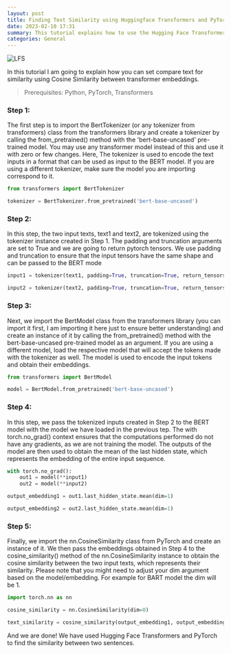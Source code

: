 ```yaml
---
layout: post
title: Finding Text Similarity using Huggingface Transformers and PyTorch
date: 2023-02-10 17:31
summary: This tutorial explains how to use the Hugging Face Transformers library and PyTorch to find the similarity between two texts. This is interesting as well as necessary for many computational tasks involving text.
categories: General
---
```


<img title="a title" alt="LFS" src="https://i.imgur.com/5CbvY5x.jpg">


In this tutorial I am going to explain how you can set compare text for similarity using Cosine Similarity between transformer embeddings.

>Prerequisites:
Python, PyTorch, Transformers


### Step 1:

The first step is to import the BertTokenizer (or any tokenizer from transformers) class from the transformers library and create a tokenizer by calling the from_pretrained() method with the 'bert-base-uncased' pre-trained model. You may use any transformer model instead of this and use it with zero or few changes. Here, The tokenizer is used to encode the text inputs in a format that can be used as input to the BERT model. If you are using a different tokenizer, make sure the model you are importing correspond to it.

```python
from transformers import BertTokenizer
```

```python
tokenizer = BertTokenizer.from_pretrained('bert-base-uncased')
```


### Step 2:

In this step, the two input texts, text1 and text2, are tokenized using the tokenizer instance created in Step 1. The padding and truncation arguments are set to True and we are going to return pytorch tensors. We use padding and truncation to ensure that the input tensors have the same shape and can be passed to the BERT mode

```python
input1 = tokenizer(text1, padding=True, truncation=True, return_tensors='pt')
```

```python
input2 = tokenizer(text2, padding=True, truncation=True, return_tensors='pt')
```

### Step 3:

Next, we import the BertModel class from the transformers library (you can import it first, I am importing it here just to ensure better understanding) and create an instance of it by calling the from_pretrained() method with the bert-base-uncased pre-trained model as an argument. If you are using a different model, load the respective model that will accept the tokens made with the tokenizer as well. The model is used to encode the input tokens and obtain their embeddings.

```python
from transformers import BertModel
```

```python
model = BertModel.from_pretrained('bert-base-uncased')
```

### Step 4:

In this step, we pass the tokenized inputs created in Step 2 to the BERT model with the model we have loaded in the previous tep. The with torch.no_grad() context ensures that the computations performed do not have any gradients, as we are not training the model. The outputs of the model are then used to obtain the mean of the last hidden state, which represents the embedding of the entire input sequence.

```python
with torch.no_grad():
    out1 = model(**input1)
    out2 = model(**input2)
```

```python
output_embedding1 = out1.last_hidden_state.mean(dim=1)
```

```python
output_embedding2 = out2.last_hidden_state.mean(dim=1)
```

### Step 5:

Finally, we import the nn.CosineSimilarity class from PyTorch and create an instance of it. We then pass the embeddings obtained in Step 4 to the cosine_similarity() method of the nn.CosineSimilarity instance to obtain the cosine similarity between the two input texts, which represents their similarity.
Please note that you might need to adjust your dim argument based on the model/embedding. For example for BART model the dim will be 1.

```python
import torch.nn as nn
```

```python
cosine_similarity = nn.CosineSimilarity(dim=0)
```


```python
text_similarity = cosine_similarity(output_embedding1, output_embedding2)
```

And we are done! We have used Hugging Face Transformers and PyTorch to find the similarity between two sentences.


